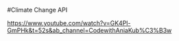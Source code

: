 #Climate Change API

https://www.youtube.com/watch?v=GK4Pl-GmPHk&t=52s&ab_channel=CodewithAniaKub%C3%B3w
